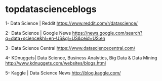 # topdatascienceblogs


1- Data Science | Reddit
https://www.reddit.com/r/datascience/

2- Data Science | Google News
https://news.google.com/search?q=data+science&hl=en-US&gl=US&ceid=US:en

3- Data Science Central
https://www.datasciencecentral.com/

4- KDnuggets| Data Science, Business Analytics, Big Data & Data Mining
http://www.kdnuggets.com/websites/blogs.html


5- Kaggle | Data Science News
http://blog.kaggle.com/

